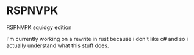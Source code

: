 # RSPNVPK
RSPNVPK squidgy edition

I'm currently working on a rewrite in rust because i don't like c# and so i actually understand what this stuff does.
